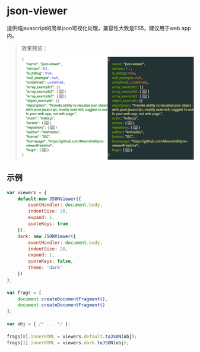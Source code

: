 # json-viewer

提供纯javascript的简单json可视化处理，兼容性大致是ES5，建议用于web app内。

> 效果预览：
>
> ![basic-intro](https://github.com/Moonshell/json-viewer/raw/master/preview.png)

## 示例

```javascript
var viewers = {
    default:new JSONViewer({
        eventHandler: document.body,
        indentSize: 20,
        expand: 1,
        quoteKeys: true
    }),
    dark: new JSONViewer({
        eventHandler: document.body,
        indentSize: 20,
        expand: 1,
        quoteKeys: false,
        theme: 'dark'
    })
};

var frags = [
    document.createDocumentFragment(),
    document.createDocumentFragment()
];

var obj = { /* ... */ };

frags[0].innerHTML = viewers.default.toJSON(obj);
frags[1].innerHTML = viewers.dark.toJSON(obj);
```
